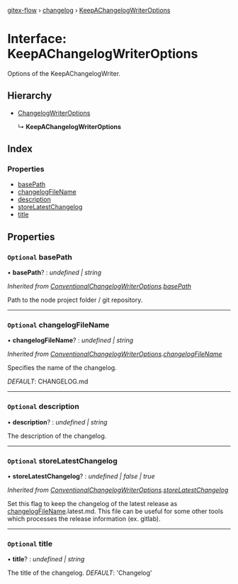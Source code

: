 [gitex-flow](../README.md) › [changelog](../modules/changelog.md) › [KeepAChangelogWriterOptions](changelog.keepachangelogwriteroptions.md)

# Interface: KeepAChangelogWriterOptions

Options of the KeepAChangelogWriter.

## Hierarchy

* [ChangelogWriterOptions](changelog.changelogwriteroptions.md)

  ↳ **KeepAChangelogWriterOptions**

## Index

### Properties

* [basePath](changelog.keepachangelogwriteroptions.md#optional-basepath)
* [changelogFileName](changelog.keepachangelogwriteroptions.md#optional-changelogfilename)
* [description](changelog.keepachangelogwriteroptions.md#optional-description)
* [storeLatestChangelog](changelog.keepachangelogwriteroptions.md#optional-storelatestchangelog)
* [title](changelog.keepachangelogwriteroptions.md#optional-title)

## Properties

### `Optional` basePath

• **basePath**? : *undefined | string*

*Inherited from [ConventionalChangelogWriterOptions](changelog.conventionalchangelogwriteroptions.md).[basePath](changelog.conventionalchangelogwriteroptions.md#optional-basepath)*

Path to the node project folder / git repository.

___

### `Optional` changelogFileName

• **changelogFileName**? : *undefined | string*

*Inherited from [ConventionalChangelogWriterOptions](changelog.conventionalchangelogwriteroptions.md).[changelogFileName](changelog.conventionalchangelogwriteroptions.md#optional-changelogfilename)*

Specifies the name of the changelog.

*DEFAULT*: CHANGELOG.md

___

### `Optional` description

• **description**? : *undefined | string*

The description of the changelog.

___

### `Optional` storeLatestChangelog

• **storeLatestChangelog**? : *undefined | false | true*

*Inherited from [ConventionalChangelogWriterOptions](changelog.conventionalchangelogwriteroptions.md).[storeLatestChangelog](changelog.conventionalchangelogwriteroptions.md#optional-storelatestchangelog)*

Set this flag to keep the changelog of the latest release as [changelogFileName](changelog.keepachangelogwriteroptions.md#optional-changelogfilename).latest.md.
This file can be useful for some other tools which processes the release information (ex. gitlab).

___

### `Optional` title

• **title**? : *undefined | string*

The title of the changelog.
*DEFAULT*: 'Changelog'
